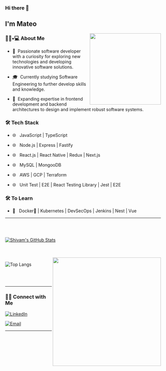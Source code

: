 ### Hi there 👋<h2> I'm Mateo</h2>

<img align='right' src="https://media0.giphy.com/media/ndIq5ohg1pyfqyVOII/giphy.gif?cid=ecf05e47sl671x879u5628c8a6l1vaoitnhezbdatlosiylo&rid=giphy.gif&ct=g" width="230">

<h3> 👨🏻•💻 About Me </h3>



- 🤔 &nbsp;Passionate software developer with a curiosity for exploring new technologies and developing innovative software solutions.

- 🎓 &nbsp;Currently studying Software Engineering to further develop skills and knowledge.

- 🌱 &nbsp;Expanding expertise in frontend development and backend architectures to design and implement robust software systems.



<h3>🛠 Tech Stack</h3>


- 🌐 &nbsp; JavaScript | TypeScript

- 🌐 &nbsp; Node.js | Express | Fastify 

- 🌐 &nbsp; React.js | React Native | Redux | Next.js

- 🌐 &nbsp; MySQL | MongooDB

- 🌐 &nbsp; AWS | GCP | Terraform

- 🌐 &nbsp; Unit Test | E2E | React Testing Library | Jest | E2E



<h3>🛠 To Learn</h3>

- 🔧 &nbsp;  Docker🐳 | Kubernetes | DevSecOps | Jenkins | Nest | Vue

<hr>



<br/><br/>

[![Shivam's GitHub Stats](https://github-readme-stats.vercel.app/api?username=i-am-mmazzucco&show_icons=true&title_color=fff&icon_color=79ff97&text_color=9f9f9f&bg_color=151515)](https://github.com/i-am-mmazzucco)

<br/>

<br/>

<img src="https://media4.giphy.com/media/a8rlSHPozsTEuh1ibJ/giphy.gif?cid=ecf05e47iz3q1ssypsjjqilu8g0psfyok32t9atrfod8nh1z&rid=giphy.gif&ct=g" width="350" align='right'>

![Top Langs](https://github-readme-stats.vercel.app/api/top-langs/?username=i-am-mmazzucco&show_icons=true&title_color=fff&icon_color=79ff97&text_color=9f9f9f&bg_color=151515)

<br><br>



<hr>



<h3> 🤝🏻 Connect with Me </h3>

<p align="center">

<a href="https://www.linkedin.com/in/mateo-mazzucco/"><img alt="LinkedIn" src="https://img.shields.io/badge/LinkedIn-Mateo%20Mazzucco-blue?style=flat-square&logo=linkedin"></a>

<a href="mailto:mateomazzucco4@gmail.com"><img alt="Email" src="https://img.shields.io/badge/Email-mateomazzucco4@gmail.com-blue?style=flat-square&logo=gmail"></a>

</p>



<hr>

